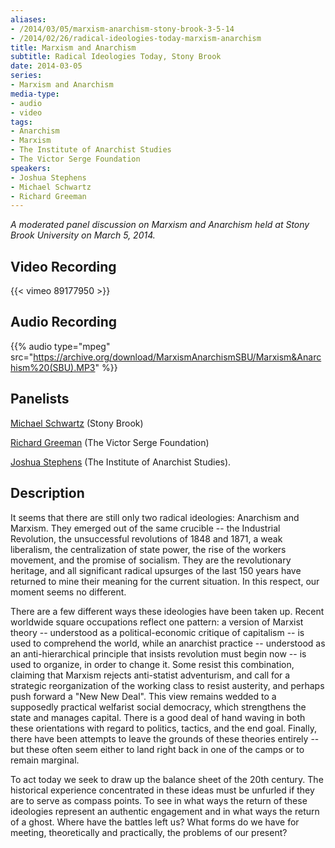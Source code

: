 ```yaml
---
aliases:
- /2014/03/05/marxism-anarchism-stony-brook-3-5-14
- /2014/02/26/radical-ideologies-today-marxism-anarchism
title: Marxism and Anarchism
subtitle: Radical Ideologies Today, Stony Brook
date: 2014-03-05
series:
- Marxism and Anarchism
media-type:
- audio
- video
tags:
- Anarchism
- Marxism
- The Institute of Anarchist Studies
- The Victor Serge Foundation
speakers:
- Joshua Stephens
- Michael Schwartz
- Richard Greeman
---
```


_A moderated panel discussion on Marxism and Anarchism held at Stony Brook University on March 5, 2014._

## Video Recording

{{< vimeo 89177950 >}}

## Audio Recording

{{% audio type="mpeg" src="https://archive.org/download/MarxismAnarchismSBU/Marxism&Anarchism%20(SBU).MP3" %}}

## Panelists


[Michael Schwartz](/speakers/michael-schwartz/) (Stony Brook)

[Richard Greeman](/speakers/richard-greeman/) (The Victor Serge Foundation)

[Joshua Stephens](/speakers/joshua-stephens/) (The Institute of Anarchist Studies).

## Description

It seems that there are still only two radical ideologies: Anarchism and Marxism. They emerged out of the same crucible -- the Industrial Revolution, the unsuccessful revolutions of 1848 and 1871, a weak liberalism, the centralization of state power, the rise of the workers movement, and the promise of socialism. They are the revolutionary heritage, and all significant radical upsurges of the last 150 years have returned to mine their meaning for the current situation. In this respect, our moment seems no different.

There are a few different ways these ideologies have been taken up. Recent worldwide square occupations reflect one pattern: a version of Marxist theory -- understood as a political-economic critique of capitalism -- is used to comprehend the world, while an anarchist practice -- understood as an anti-hierarchical principle that insists revolution must begin now -- is used to organize, in order to change it. Some resist this combination, claiming that Marxism rejects anti-statist adventurism, and call for a strategic reorganization of the working class to resist austerity, and perhaps push forward a "New New Deal". This view remains wedded to a supposedly practical welfarist social democracy, which strengthens the state and manages capital. There is a good deal of hand waving in both these orientations with regard to politics, tactics, and the end goal. Finally, there have been attempts to leave the grounds of these theories entirely -- but these often seem either to land right back in one of the camps or to remain marginal.

To act today we seek to draw up the balance sheet of the 20th century. The historical experience concentrated in these ideas must be unfurled if they are to serve as compass points. To see in what ways the return of these ideologies represent an authentic engagement and in what ways the return of a ghost. Where have the battles left us? What forms do we have for meeting, theoretically and practically, the problems of our present?
